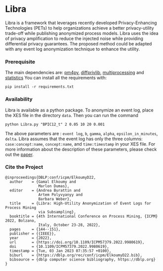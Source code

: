 # Libra
Libra is a framework that leverages recently developed Privacy-Enhancing Technologies (PETs) to help organizations achieve a better privacy-utility trade-off while publishing anonymized process models. Libra uses the idea of privacy amplification to reduce the injected noise while providing differential privacy guarantees. The proposed method could be adapted with any event log anonymization technique to enhance the utility.

### Prerequisite
The main dependencies are: [pm4py](https://pm4py.fit.fraunhofer.de/), [diffprivlib](https://github.com/IBM/differential-privacy-library), [multiprocessing](https://pypi.org/project/multiprocess/) and [statistics](https://pypi.org/project/statistics/)
You can install all the requirements with:
```
pip install -r requirements.txt
```

### Availability 
Libra is available as a python package. To anonymize an event log, place the XES file in the directory ```data```. Then you can run the command
```
python Libra.py "BPIC12_t" 2 0.05 10 20 0.001
```
The above parameters are : ```event log```, ```b```, ```gamma```, ```alpha```, ```epsilon_in_minutes```, ```delta```.
Libra assumes that the event log has only the three columns: ```case:concept:name```, ```concept:name```, and ```time:timestamp``` in your XES file.
For more information about the description of these parameters, please check out the [paper](https://ieeexplore.ieee.org/abstract/document/9980619).


### Cite the Project

```
@inproceedings{DBLP:conf/icpm/ElkoumyD22,
  author    = {Gamal Elkoumy and
               Marlon Dumas},
  editor    = {Andrea Burattin and
               Artem Polyvyanyy and
               Barbara Weber},
  title     = {Libra: High-Utility Anonymization of Event Logs for Process Mining
               via Subsampling},
  booktitle = {4th International Conference on Process Mining, {ICPM} 2022, Bolzano,
               Italy, October 23-28, 2022},
  pages     = {144--151},
  publisher = {{IEEE}},
  year      = {2022},
  url       = {https://doi.org/10.1109/ICPM57379.2022.9980619},
  doi       = {10.1109/ICPM57379.2022.9980619},
  timestamp = {Tue, 03 Jan 2023 07:35:57 +0100},
  biburl    = {https://dblp.org/rec/conf/icpm/ElkoumyD22.bib},
  bibsource = {dblp computer science bibliography, https://dblp.org}
}
  
```

